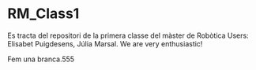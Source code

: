 # RM_Class1
Es tracta del repositori de la primera classe del màster de Robòtica
Users: Elisabet Puigdesens, Júlia Marsal. We are very enthusiastic!

Fem una branca.555
